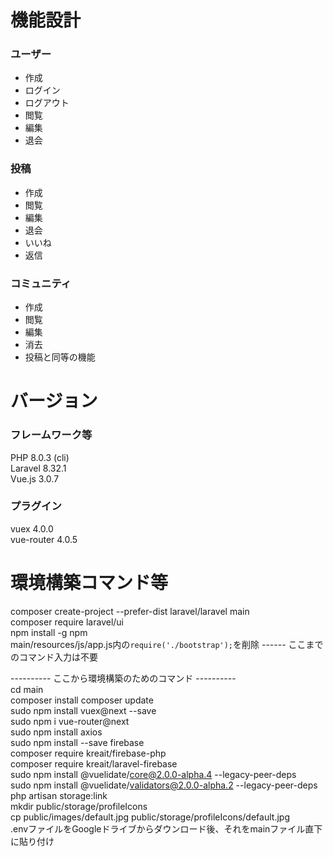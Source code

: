 # 機能設計
### ユーザー
- 作成
- ログイン
- ログアウト
- 閲覧
- 編集
- 退会

### 投稿
- 作成
- 閲覧
- 編集
- 退会
- いいね
- 返信

### コミュニティ
- 作成
- 閲覧
- 編集
- 消去
- 投稿と同等の機能

# バージョン
### フレームワーク等
PHP 8.0.3 (cli)  
Laravel 8.32.1  
Vue.js 3.0.7  
### プラグイン
vuex 4.0.0  
vue-router 4.0.5  

# 環境構築コマンド等
composer create-project --prefer-dist laravel/laravel main  
composer require laravel/ui  
npm install -g npm  
main/resources/js/app.js内の`require('./bootstrap');`を削除 ------ ここまでのコマンド入力は不要  

---------- ここから環境構築のためのコマンド ----------  
cd main  
composer install 
composer update  
sudo npm install vuex@next --save  
sudo npm i vue-router@next  
sudo npm install axios  
sudo npm install --save firebase  
composer require kreait/firebase-php  
composer require kreait/laravel-firebase  
sudo npm install @vuelidate/core@2.0.0-alpha.4 --legacy-peer-deps  
sudo npm install @vuelidate/validators@2.0.0-alpha.2 --legacy-peer-deps  
php artisan storage:link  
mkdir public/storage/profileIcons  
cp public/images/default.jpg public/storage/profileIcons/default.jpg  
.envファイルをGoogleドライブからダウンロード後、それをmainファイル直下に貼り付け  
